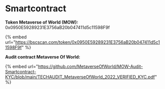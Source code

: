 # Smartcontract

**Token Metaverse of World (MOW):** 0x0950E59289231E3756aB20b047411d5c11598F9f

{% embed url="https://bscscan.com/token/0x0950E59289231E3756aB20b047411d5c11598F9f" %}

**Audit contract Metaverse Of World:**&#x20;

{% embed url="https://github.com/MetaverseOfWorld/MOW-Audit-Smartcontract-KYC/blob/main/TECHAUDIT_MetaverseOfWorld_2022_VERIFIED_KYC.pdf" %}

